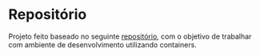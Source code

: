 # Repositório

Projeto feito baseado no seguinte [repositório](https://github.com/rodrigobotti/rs-ws-2020-env), com o objetivo de trabalhar com ambiente de desenvolvimento utilizando containers.